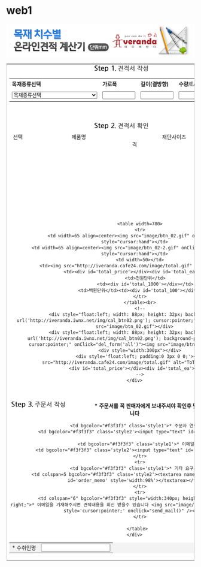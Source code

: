 # web1
<!DOCTYPE html PUBLIC "-//W3C//DTD XHTML 1.0 Transitional//EN" "http://www.w3.org/TR/xhtml1/DTD/xhtml1-transitional.dtd">
<html xmlns="http://www.w3.org/1999/xhtml">
<head>
<meta http-equiv="Content-Type" content="text/html;charset=UTF-8"/>
<meta http-equiv="Content-Script-Type" content="text/javascript"/>
<meta http-equiv="Content-Style-Type" content="text/css"/>
<meta http-equiv="X-UA-Compatible" content="IE=Edge"/>
<title>온라인 자동 견적 프로그램</title>
<link href='cutting_cal.css' rel='stylesheet' type='text/css'>
<script type="text/javascript" src="https://code.jquery.com/jquery-1.5.2.min.js"></script>
<script type="text/javascript" src="cutting_cal.js"></script>

<script type="text/javascript">
<!-- 수량에 숫자만 입력 가능 -->
	function numbersonly(e, decimal) {
	    var key;
	    var keychar;
	    if (window.event) {  
	        key = window.event.keyCode;
	    } else if (e) {
	        key = e.which;
	    } else {
	        return true;
	    }
	    keychar = String.fromCharCode(key);
	    if ((key == null) || (key == 0) || (key == 8) || (key == 9) || (key == 13)
	            || (key == 27) || (key == 96) || (key == 97) || (key == 98) || (key == 99) 
	            || (key == 100) || (key == 101) || (key == 102) || (key == 103) || (key == 104) || (key == 105)) {
	        return true;
	    } else if ((("0123456789").indexOf(keychar) > -1)) {
	        return true;
	    } else if (decimal && (keychar == ".")) {
	        return true;
	    } else if (key == 16) {
	        return false;
		} else {
			return false;
		}
	}
	<!-- 수량 적을때 수 제한 input type="number"-->
	function maxLengthCheck(object){
		if (object.value.length > object.maxLength){
			object.value = object.value.slice(0, object.maxLength);
		}    
	}
</script>
</head>
<body background="image/bg.gif">
<center>




<div id='header'><img src="image/top.png" width="800"></div>
<table width=800 bgcolor="#FFFFFF" style="border: 1px solid #ccc;">
<tr><td align=center>

<!-- 견적서 작성 -->
<div id='input'>
	<div id='inputFix'>
	</div>
	<div id='inputSubject'><img src="image/title_11.png"></div>
	<div id='inputContents'>
		<table style='width: 100%;' bgcolor="#FFFFFF" height=70>
			<tr bgcolor="#FFFFFF" height=30>
				<td><b>목재종류선택</b></td>
				<td id='w_str'><b>가로폭</b></td>
				<td id='h_str'><b>길이(결방향)</b></td>
				<td><b>수량</b>/EA</td>
				<td style="width: 110px;"><b>금액</b>/원</td>
				<td rowspan="2"><a onclick="add_form()"><img src='http://iveranda.cafe24.com/image/btn_add.gif' alt='추가' style="cursor:hand"></a></td>
			</tr>
			<tr>
				<td><select id='selectItems' onchange='changeItem()'><option>목재종류선택</option><option id='1370760755' value='1370760755'> 001.삼나무집성판재12T</option><option id='1370761591' value='1370761591'> 002.삼나무집성판재15T</option><option id='1370762757' value='1370762757'> 003.삼나무집성판재18T</option><option id='1370763411' value='1370763411'> 004.삼나무집성판재24T</option><option id='1370765139' value='1370765139'> 005.레드파인집성판재12T</option><option id='1370766602' value='1370766602'> 006.레드파인집성판재15T</option><option id='1370767000' value='1370767000'> 007.레드파인집성판재18T</option><option id='1370767594' value='1370767594'> 008.레드파인집성판재24T</option><option id='1370767922' value='1370767922'> 009.레드파인집성판재30T</option><option id='1445341605' value='1445341605'> 012.라디에타파인(미송)12T</option><option id='1549848076' value='1549848076'> 012.라디에타파인(미송)15T</option><option id='1370825049' value='1370825049'> 012.라디에타파인(미송)18T</option><option id='1370825075' value='1370825075'> 013.라디에타파인(미송)24T</option><option id='1370825175' value='1370825175'> 014.</option><option id='1500440490' value='1500440490'> 016.히노끼집성판재18T(B등급)-유절</option><option id='1500440506' value='1500440506'> 016.히노끼집성판재24T(B등급)-유절</option><option id='1370831465' value='1370831465'> 019.미송옹이합판4.8T</option><option id='1370832198' value='1370832198'> 020.미송옹이합판7.5T</option><option id='1370832324' value='1370832324'> 021.미송옹이합판9T</option><option id='1370832929' value='1370832929'> 022.미송옹이합판12T</option><option id='1370833348' value='1370833348'> 023.미송옹이합판15T</option><option id='1433986133' value='1433986133'> 023.미송옹이합판18T</option><option id='1370834026' value='1370834026'> 024.자작나무합판4T</option><option id='1370834257' value='1370834257'> 025.자작나무합판6.5T</option><option id='1370834372' value='1370834372'> 026.자작나무합판9T</option><option id='1370834658' value='1370834658'> 027.자작나무합판12T</option><option id='1370835015' value='1370835015'> 028.자작나무합판15T</option><option id='1370835174' value='1370835174'> 029.자작나무합판18T</option><option id='1400560455' value='1400560455'> 030.자작나무합판24T</option><option id='1400560480' value='1400560480'> 031.자작나무합판30T</option><option id='1517561381' value='1517561381'> 032.OSB 합판 SE0 11T</option><option id='1517561348' value='1517561348'> 032.OSB 합판 SE0 9T</option><option id='1440204201' value='1440204201'> 033.</option><option id='1440204111' value='1440204111'> 035.에쉬 집성판재21T</option><option id='1440204704' value='1440204704'> 036.화이트오크 집성판재 20T</option><option id='1440204837' value='1440204837'> 037.아카시아 집성판재 18T</option><option id='1517551443' value='1517551443'> 038. 고무나무 집성판재 12T</option><option id='1440205089' value='1440205089'> 038.고무나무 집성판재 18T</option><option id='1440205223' value='1440205223'> 039.고무나무 집성판재 24T</option><option id='1440205412' value='1440205412'> 040.엘더 집성판재 20T</option><option id='1479371302' value='1479371302'> 042.멀바우 집성판재 12T</option><option id='1479371431' value='1479371431'> 043.멀바우 집성판재 15T</option><option id='1479371528' value='1479371528'> 044.멀바우 집성판재 18T</option><option id='1517561571' value='1517561571'> 045.러스틱월넛 집성판재 18T</option><option id='1517561610' value='1517561610'> 045.레드오크 집성판재 18T</option><option id='1479371578' value='1479371578'> 045.멀바우 집성판재 24T</option><option id='1517561435' value='1517561435'> 045.티크 집성판재 18T</option><option id='1517561465' value='1517561465'> 045.티크 집성판재 24T</option></select><input type='hidden' id='only_wh_1370760755' value='N'><input type='hidden' id='w_low_1370760755' value='50'><input type='hidden' id='h_low_1370760755' value='50'><input type='hidden' id='w_max_1370760755' value='600'><input type='hidden' id='h_max_1370760755' value='1200'><input type='hidden' id='area_price_1370760755' value='0'><input type='hidden' id='item_price_1370760755' value='50'><input type='hidden' id='only_wh_1370761591' value='N'><input type='hidden' id='w_low_1370761591' value='50'><input type='hidden' id='h_low_1370761591' value='50'><input type='hidden' id='w_max_1370761591' value='600'><input type='hidden' id='h_max_1370761591' value='1200'><input type='hidden' id='area_price_1370761591' value='0'><input type='hidden' id='item_price_1370761591' value='64'><input type='hidden' id='only_wh_1370762757' value='N'><input type='hidden' id='w_low_1370762757' value='50'><input type='hidden' id='h_low_1370762757' value='50'><input type='hidden' id='w_max_1370762757' value='600'><input type='hidden' id='h_max_1370762757' value='1200'><input type='hidden' id='area_price_1370762757' value='0'><input type='hidden' id='item_price_1370762757' value='73'><input type='hidden' id='only_wh_1370763411' value='N'><input type='hidden' id='w_low_1370763411' value='50'><input type='hidden' id='h_low_1370763411' value='50'><input type='hidden' id='w_max_1370763411' value='600'><input type='hidden' id='h_max_1370763411' value='1200'><input type='hidden' id='area_price_1370763411' value='0'><input type='hidden' id='item_price_1370763411' value='99'><input type='hidden' id='only_wh_1370765139' value='N'><input type='hidden' id='w_low_1370765139' value='50'><input type='hidden' id='h_low_1370765139' value='50'><input type='hidden' id='w_max_1370765139' value='600'><input type='hidden' id='h_max_1370765139' value='1200'><input type='hidden' id='area_price_1370765139' value='0'><input type='hidden' id='item_price_1370765139' value='66'><input type='hidden' id='only_wh_1370766602' value='N'><input type='hidden' id='w_low_1370766602' value='50'><input type='hidden' id='h_low_1370766602' value='50'><input type='hidden' id='w_max_1370766602' value='600'><input type='hidden' id='h_max_1370766602' value='1200'><input type='hidden' id='area_price_1370766602' value='0'><input type='hidden' id='item_price_1370766602' value='78'><input type='hidden' id='only_wh_1370767000' value='N'><input type='hidden' id='w_low_1370767000' value='50'><input type='hidden' id='h_low_1370767000' value='50'><input type='hidden' id='w_max_1370767000' value='600'><input type='hidden' id='h_max_1370767000' value='1200'><input type='hidden' id='area_price_1370767000' value='0'><input type='hidden' id='item_price_1370767000' value='81'><input type='hidden' id='only_wh_1370767594' value='N'><input type='hidden' id='w_low_1370767594' value='50'><input type='hidden' id='h_low_1370767594' value='50'><input type='hidden' id='w_max_1370767594' value='600'><input type='hidden' id='h_max_1370767594' value='1200'><input type='hidden' id='area_price_1370767594' value='0'><input type='hidden' id='item_price_1370767594' value='109'><input type='hidden' id='only_wh_1370767922' value='N'><input type='hidden' id='w_low_1370767922' value='50'><input type='hidden' id='h_low_1370767922' value='50'><input type='hidden' id='w_max_1370767922' value='600'><input type='hidden' id='h_max_1370767922' value='1200'><input type='hidden' id='area_price_1370767922' value='0'><input type='hidden' id='item_price_1370767922' value='166'><input type='hidden' id='only_wh_1445341605' value=''><input type='hidden' id='w_low_1445341605' value='50'><input type='hidden' id='h_low_1445341605' value='50'><input type='hidden' id='w_max_1445341605' value='600'><input type='hidden' id='h_max_1445341605' value='1200'><input type='hidden' id='area_price_1445341605' value='0'><input type='hidden' id='item_price_1445341605' value='63'><input type='hidden' id='only_wh_1549848076' value=''><input type='hidden' id='w_low_1549848076' value='50'><input type='hidden' id='h_low_1549848076' value='50'><input type='hidden' id='w_max_1549848076' value='600'><input type='hidden' id='h_max_1549848076' value='1200'><input type='hidden' id='area_price_1549848076' value='0'><input type='hidden' id='item_price_1549848076' value='89'><input type='hidden' id='only_wh_1370825049' value='N'><input type='hidden' id='w_low_1370825049' value='50'><input type='hidden' id='h_low_1370825049' value='50'><input type='hidden' id='w_max_1370825049' value='600'><input type='hidden' id='h_max_1370825049' value='1200'><input type='hidden' id='area_price_1370825049' value='0'><input type='hidden' id='item_price_1370825049' value='82'><input type='hidden' id='only_wh_1370825075' value='N'><input type='hidden' id='w_low_1370825075' value='50'><input type='hidden' id='h_low_1370825075' value='50'><input type='hidden' id='w_max_1370825075' value='600'><input type='hidden' id='h_max_1370825075' value='1200'><input type='hidden' id='area_price_1370825075' value='0'><input type='hidden' id='item_price_1370825075' value='110'><input type='hidden' id='only_wh_1370825175' value='N'><input type='hidden' id='w_low_1370825175' value='0'><input type='hidden' id='h_low_1370825175' value='0'><input type='hidden' id='w_max_1370825175' value='0'><input type='hidden' id='h_max_1370825175' value='0'><input type='hidden' id='area_price_1370825175' value='0'><input type='hidden' id='item_price_1370825175' value='0'><input type='hidden' id='only_wh_1500440490' value=''><input type='hidden' id='w_low_1500440490' value='50'><input type='hidden' id='h_low_1500440490' value='50'><input type='hidden' id='w_max_1500440490' value='600'><input type='hidden' id='h_max_1500440490' value='1200'><input type='hidden' id='area_price_1500440490' value='0'><input type='hidden' id='item_price_1500440490' value='101'><input type='hidden' id='only_wh_1500440506' value=''><input type='hidden' id='w_low_1500440506' value='50'><input type='hidden' id='h_low_1500440506' value='50'><input type='hidden' id='w_max_1500440506' value='600'><input type='hidden' id='h_max_1500440506' value='1200'><input type='hidden' id='area_price_1500440506' value='0'><input type='hidden' id='item_price_1500440506' value='131'><input type='hidden' id='only_wh_1370831465' value='N'><input type='hidden' id='w_low_1370831465' value='50'><input type='hidden' id='h_low_1370831465' value='50'><input type='hidden' id='w_max_1370831465' value='600'><input type='hidden' id='h_max_1370831465' value='1200'><input type='hidden' id='area_price_1370831465' value='0'><input type='hidden' id='item_price_1370831465' value='27'><input type='hidden' id='only_wh_1370832198' value='N'><input type='hidden' id='w_low_1370832198' value='50'><input type='hidden' id='h_low_1370832198' value='50'><input type='hidden' id='w_max_1370832198' value='600'><input type='hidden' id='h_max_1370832198' value='1200'><input type='hidden' id='area_price_1370832198' value='0'><input type='hidden' id='item_price_1370832198' value='43'><input type='hidden' id='only_wh_1370832324' value='N'><input type='hidden' id='w_low_1370832324' value='50'><input type='hidden' id='h_low_1370832324' value='50'><input type='hidden' id='w_max_1370832324' value='600'><input type='hidden' id='h_max_1370832324' value='1200'><input type='hidden' id='area_price_1370832324' value='0'><input type='hidden' id='item_price_1370832324' value='46'><input type='hidden' id='only_wh_1370832929' value='N'><input type='hidden' id='w_low_1370832929' value='50'><input type='hidden' id='h_low_1370832929' value='50'><input type='hidden' id='w_max_1370832929' value='600'><input type='hidden' id='h_max_1370832929' value='1200'><input type='hidden' id='area_price_1370832929' value='0'><input type='hidden' id='item_price_1370832929' value='62'><input type='hidden' id='only_wh_1370833348' value='N'><input type='hidden' id='w_low_1370833348' value='50'><input type='hidden' id='h_low_1370833348' value='50'><input type='hidden' id='w_max_1370833348' value='600'><input type='hidden' id='h_max_1370833348' value='1200'><input type='hidden' id='area_price_1370833348' value='0'><input type='hidden' id='item_price_1370833348' value='77'><input type='hidden' id='only_wh_1433986133' value=''><input type='hidden' id='w_low_1433986133' value='50'><input type='hidden' id='h_low_1433986133' value='50'><input type='hidden' id='w_max_1433986133' value='600'><input type='hidden' id='h_max_1433986133' value='1200'><input type='hidden' id='area_price_1433986133' value='0'><input type='hidden' id='item_price_1433986133' value='95'><input type='hidden' id='only_wh_1370834026' value='N'><input type='hidden' id='w_low_1370834026' value='50'><input type='hidden' id='h_low_1370834026' value='50'><input type='hidden' id='w_max_1370834026' value='600'><input type='hidden' id='h_max_1370834026' value='1200'><input type='hidden' id='area_price_1370834026' value='0'><input type='hidden' id='item_price_1370834026' value='67'><input type='hidden' id='only_wh_1370834257' value='N'><input type='hidden' id='w_low_1370834257' value='50'><input type='hidden' id='h_low_1370834257' value='50'><input type='hidden' id='w_max_1370834257' value='600'><input type='hidden' id='h_max_1370834257' value='1200'><input type='hidden' id='area_price_1370834257' value='0'><input type='hidden' id='item_price_1370834257' value='85'><input type='hidden' id='only_wh_1370834372' value='N'><input type='hidden' id='w_low_1370834372' value='50'><input type='hidden' id='h_low_1370834372' value='50'><input type='hidden' id='w_max_1370834372' value='600'><input type='hidden' id='h_max_1370834372' value='1200'><input type='hidden' id='area_price_1370834372' value='0'><input type='hidden' id='item_price_1370834372' value='100'><input type='hidden' id='only_wh_1370834658' value='N'><input type='hidden' id='w_low_1370834658' value='50'><input type='hidden' id='h_low_1370834658' value='50'><input type='hidden' id='w_max_1370834658' value='600'><input type='hidden' id='h_max_1370834658' value='1200'><input type='hidden' id='area_price_1370834658' value='0'><input type='hidden' id='item_price_1370834658' value='123'><input type='hidden' id='only_wh_1370835015' value='N'><input type='hidden' id='w_low_1370835015' value='50'><input type='hidden' id='h_low_1370835015' value='50'><input type='hidden' id='w_max_1370835015' value='600'><input type='hidden' id='h_max_1370835015' value='1200'><input type='hidden' id='area_price_1370835015' value='0'><input type='hidden' id='item_price_1370835015' value='145'><input type='hidden' id='only_wh_1370835174' value='N'><input type='hidden' id='w_low_1370835174' value='50'><input type='hidden' id='h_low_1370835174' value='50'><input type='hidden' id='w_max_1370835174' value='600'><input type='hidden' id='h_max_1370835174' value='1200'><input type='hidden' id='area_price_1370835174' value='0'><input type='hidden' id='item_price_1370835174' value='167'><input type='hidden' id='only_wh_1400560455' value='N'><input type='hidden' id='w_low_1400560455' value='50'><input type='hidden' id='h_low_1400560455' value='50'><input type='hidden' id='w_max_1400560455' value='600'><input type='hidden' id='h_max_1400560455' value='1200'><input type='hidden' id='area_price_1400560455' value='0'><input type='hidden' id='item_price_1400560455' value='231'><input type='hidden' id='only_wh_1400560480' value='N'><input type='hidden' id='w_low_1400560480' value='50'><input type='hidden' id='h_low_1400560480' value='50'><input type='hidden' id='w_max_1400560480' value='600'><input type='hidden' id='h_max_1400560480' value='1200'><input type='hidden' id='area_price_1400560480' value='0'><input type='hidden' id='item_price_1400560480' value='300'><input type='hidden' id='only_wh_1517561381' value=''><input type='hidden' id='w_low_1517561381' value='50'><input type='hidden' id='h_low_1517561381' value='50'><input type='hidden' id='w_max_1517561381' value='600'><input type='hidden' id='h_max_1517561381' value='1200'><input type='hidden' id='area_price_1517561381' value='0'><input type='hidden' id='item_price_1517561381' value='53'><input type='hidden' id='only_wh_1517561348' value=''><input type='hidden' id='w_low_1517561348' value='50'><input type='hidden' id='h_low_1517561348' value='50'><input type='hidden' id='w_max_1517561348' value='600'><input type='hidden' id='h_max_1517561348' value='1200'><input type='hidden' id='area_price_1517561348' value='0'><input type='hidden' id='item_price_1517561348' value='42'><input type='hidden' id='only_wh_1440204201' value='선'><input type='hidden' id='w_low_1440204201' value='0'><input type='hidden' id='h_low_1440204201' value='0'><input type='hidden' id='w_max_1440204201' value='0'><input type='hidden' id='h_max_1440204201' value='0'><input type='hidden' id='area_price_1440204201' value='0'><input type='hidden' id='item_price_1440204201' value='0'><input type='hidden' id='only_wh_1440204111' value=''><input type='hidden' id='w_low_1440204111' value='50'><input type='hidden' id='h_low_1440204111' value='50'><input type='hidden' id='w_max_1440204111' value='900'><input type='hidden' id='h_max_1440204111' value='1700'><input type='hidden' id='area_price_1440204111' value='0'><input type='hidden' id='item_price_1440204111' value='335'><input type='hidden' id='only_wh_1440204704' value=''><input type='hidden' id='w_low_1440204704' value='50'><input type='hidden' id='h_low_1440204704' value='50'><input type='hidden' id='w_max_1440204704' value='900'><input type='hidden' id='h_max_1440204704' value='1800'><input type='hidden' id='area_price_1440204704' value='0'><input type='hidden' id='item_price_1440204704' value='335'><input type='hidden' id='only_wh_1440204837' value=''><input type='hidden' id='w_low_1440204837' value='50'><input type='hidden' id='h_low_1440204837' value='50'><input type='hidden' id='w_max_1440204837' value='600'><input type='hidden' id='h_max_1440204837' value='1200'><input type='hidden' id='area_price_1440204837' value='0'><input type='hidden' id='item_price_1440204837' value='90'><input type='hidden' id='only_wh_1517551443' value=''><input type='hidden' id='w_low_1517551443' value='50'><input type='hidden' id='h_low_1517551443' value='50'><input type='hidden' id='w_max_1517551443' value='600'><input type='hidden' id='h_max_1517551443' value='1200'><input type='hidden' id='area_price_1517551443' value='0'><input type='hidden' id='item_price_1517551443' value='89'><input type='hidden' id='only_wh_1440205089' value=''><input type='hidden' id='w_low_1440205089' value='50'><input type='hidden' id='h_low_1440205089' value='50'><input type='hidden' id='w_max_1440205089' value='600'><input type='hidden' id='h_max_1440205089' value='1200'><input type='hidden' id='area_price_1440205089' value='0'><input type='hidden' id='item_price_1440205089' value='116'><input type='hidden' id='only_wh_1440205223' value=''><input type='hidden' id='w_low_1440205223' value='50'><input type='hidden' id='h_low_1440205223' value='50'><input type='hidden' id='w_max_1440205223' value='600'><input type='hidden' id='h_max_1440205223' value='1200'><input type='hidden' id='area_price_1440205223' value='0'><input type='hidden' id='item_price_1440205223' value='156'><input type='hidden' id='only_wh_1440205412' value=''><input type='hidden' id='w_low_1440205412' value='50'><input type='hidden' id='h_low_1440205412' value='50'><input type='hidden' id='w_max_1440205412' value='600'><input type='hidden' id='h_max_1440205412' value='1200'><input type='hidden' id='area_price_1440205412' value='0'><input type='hidden' id='item_price_1440205412' value='180'><input type='hidden' id='only_wh_1479371302' value=''><input type='hidden' id='w_low_1479371302' value='50'><input type='hidden' id='h_low_1479371302' value='50'><input type='hidden' id='w_max_1479371302' value='600'><input type='hidden' id='h_max_1479371302' value='1200'><input type='hidden' id='area_price_1479371302' value='0'><input type='hidden' id='item_price_1479371302' value='149'><input type='hidden' id='only_wh_1479371431' value=''><input type='hidden' id='w_low_1479371431' value='50'><input type='hidden' id='h_low_1479371431' value='50'><input type='hidden' id='w_max_1479371431' value='600'><input type='hidden' id='h_max_1479371431' value='1200'><input type='hidden' id='area_price_1479371431' value='0'><input type='hidden' id='item_price_1479371431' value='189'><input type='hidden' id='only_wh_1479371528' value=''><input type='hidden' id='w_low_1479371528' value='50'><input type='hidden' id='h_low_1479371528' value='50'><input type='hidden' id='w_max_1479371528' value='600'><input type='hidden' id='h_max_1479371528' value='1200'><input type='hidden' id='area_price_1479371528' value='0'><input type='hidden' id='item_price_1479371528' value='206'><input type='hidden' id='only_wh_1517561571' value=''><input type='hidden' id='w_low_1517561571' value='50'><input type='hidden' id='h_low_1517561571' value='50'><input type='hidden' id='w_max_1517561571' value='600'><input type='hidden' id='h_max_1517561571' value='1200'><input type='hidden' id='area_price_1517561571' value='0'><input type='hidden' id='item_price_1517561571' value='250'><input type='hidden' id='only_wh_1517561610' value=''><input type='hidden' id='w_low_1517561610' value='50'><input type='hidden' id='h_low_1517561610' value='50'><input type='hidden' id='w_max_1517561610' value='600'><input type='hidden' id='h_max_1517561610' value='1200'><input type='hidden' id='area_price_1517561610' value='0'><input type='hidden' id='item_price_1517561610' value='182'><input type='hidden' id='only_wh_1479371578' value=''><input type='hidden' id='w_low_1479371578' value='50'><input type='hidden' id='h_low_1479371578' value='50'><input type='hidden' id='w_max_1479371578' value='600'><input type='hidden' id='h_max_1479371578' value='1200'><input type='hidden' id='area_price_1479371578' value='0'><input type='hidden' id='item_price_1479371578' value='295'><input type='hidden' id='only_wh_1517561435' value=''><input type='hidden' id='w_low_1517561435' value='50'><input type='hidden' id='h_low_1517561435' value='50'><input type='hidden' id='w_max_1517561435' value='600'><input type='hidden' id='h_max_1517561435' value='1200'><input type='hidden' id='area_price_1517561435' value='0'><input type='hidden' id='item_price_1517561435' value='187'><input type='hidden' id='only_wh_1517561465' value=''><input type='hidden' id='w_low_1517561465' value='50'><input type='hidden' id='h_low_1517561465' value='50'><input type='hidden' id='w_max_1517561465' value='600'><input type='hidden' id='h_max_1517561465' value='1200'><input type='hidden' id='area_price_1517561465' value='0'><input type='hidden' id='item_price_1517561465' value='268'></td>
				<td><input type="number" id='width' style="width: 80px;" onchange="changePrice()"/></td>
				<td><input type="number" id='height'style="width: 80px;" onchange="changePrice()"/></td>
				<td><input type="number" id='ea' style="width: 70px; ime-mode:Disabled;" onchange="changePrice()" onkeydown="return numbersonly(event, false)" max="9999"maxlength="4" oninput="maxLengthCheck(this)" /></td>
				<td><input type="number" id='price'style="width: 80px;" readonly /></td>
				<input type='hidden' id='odr_id' value='ODR1569663956'>
			</tr>
		</table>
	</div>
</div>
<br><br>

<div id='wrap'>
<!-- 견적서 확인 -->
<div id='list'>
	<div id='listFix'>
	</div>
	<div id='listSubject'><img src="image/title_01.png"></div>
	<div id='listTitle' style="height:20px;padding-top:7px;">
		<div style='float:left; padding-left: 10px;'>선택</div>
		<div style='float:left; width:300px;'>제품명</div>
		<div style='float:left; width:210px;'>재단사이즈</div>
		<div style='float:left; width:100px;padding-left:10px;'>수량</div>
		<div>가격</div>
	</div>
	<div id='listContents' style="height:200px;"></div>
	<input type='hidden' id='cargo'>
	<div id='listCargo' style="text-align:right; height:50px; display: none"><!--화물배송비 추가 작업용 필드(작업예정)--></div>
	<div id='listBottom'>
		
		<table width=780>
		<tr>
		<td width=65 align=center><img src="image/btn_02.gif" onClick="del()" style="cursor:hand"></td>
		<td width=65 align=center><img src="image/btn_02-2.gif" onClick="del_form('all')"  style="cursor:hand"></td>
		<td width=50></td>
		<td><img src="http://iveranda.cafe24.com/image/total.gif" alt="ToTal"></td>
		<td><div id='total_price'></div><div id='total_ea'></div>
			<td>천원단위</td>
			<td><div id='total_1000'></div></td>
			<td>백원단위</td><td><div id='total_100'></div></td>
		</tr>
		</table><br>
		<!--
		<div style="float:left; width: 88px; height: 32px; background-image: url('http://iveranda.iwnx.net/img/cal_btn02.png'); cursor:pointer;" onClick="del()"><img src="image/btn_02.gif"></div>
		<div style="float:left; width: 88px; height: 32px; background-image: url('http://iveranda.iwnx.net/img/cal_btn02.png'); background-position: -87px 0; cursor:pointer;" onClick="del_form('all')"><img src="image/btn_02-2.gif"></div>
		<div style="width:300px"></div>
		<div style='float:left; padding:0 3px 0 0;'><img src="http://iveranda.cafe24.com/image/total.gif" alt="ToTal">ss</div>
		<div id='total_price'></div><div id='total_ea'></div>
		-->
	</div>
</div>
<br><br>
<!-- 주문서 작성 -->
 
<div id='order'>
	<div id='orderFix'>
	</div>
	<div id='orderSubject'><img src="image/title_02.png"><span id="orderSubject"><strong>* 주문서를 꼭 판매자에게 보내주셔야 확인후 맞춤재단하여 보내드릴 수 있습니다</strong></span></div>
	<div id='orderContents'>
		<input type='hidden' id='market_name' value='A_finger'>
		<input type='hidden' id="delgubn" value=''>		
	  <table width=780 border="0" bgcolor="#f3f3f3">
	    <tr bgcolor="#f3f3f3">
	      <td bgcolor="#f3f3f3" class='style1'>* 수취인명</td>
	      <td bgcolor="#f3f3f3" class='style2'><input type="text" id='order_name'></td>

	      <td bgcolor="#f3f3f3" class='style1'>* 주문자 연락처</td>
	      <td bgcolor="#f3f3f3" class='style2'><input type="text" id='order_tel' /></td>

	      <td bgcolor="#f3f3f3" class='style1'>* 이메일</td>
	      <td bgcolor="#f3f3f3" class='style2'><input type="text" id='order_email' /></td>
        </tr>
	    <tr>
	      <td bgcolor="#f3f3f3" class='style1'>* 기타 요구사항</td>
	      <td colspan=5 bgcolor="#f3f3f3" class='style2'><textarea name="order_memo" rows='3' id='order_memo' style='width:98%'></textarea></td>
        </tr>
	    <tr>
	      <td colspan="6" bgcolor="#f3f3f3" style="width:340px; height:50px; text-align: right;">* 이메일을 기재해주시면 견적내용을 회신 받을수 있습니다 <img src="image/btn_03.gif" alt="견적확인" style='cursor:pointer;' onclick="send_mail()" /></td>
        </tr>

      </table>
	</div>
</div>
</div>
<div id='mail_confirm'></div>
</td></tr></table>
</center>
</body>
</html>
